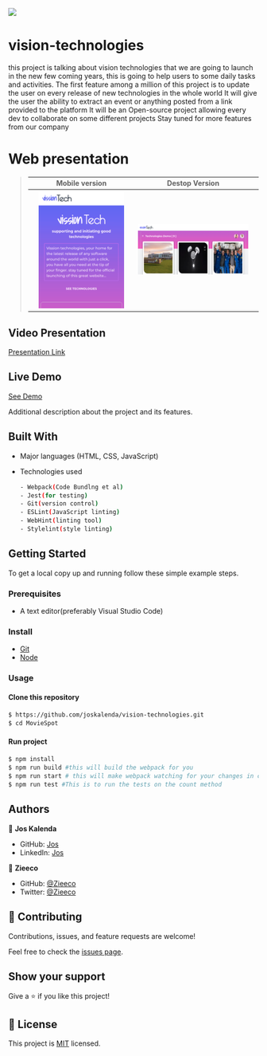 ![](https://img.shields.io/badge/MovieSpot-green)
# vision-technologies
this project is talking about vision technologies that we are going to launch in the new few coming years, this is going to help users to some daily tasks and activities.  The first feature among a million of this project is to update the user on every release of new technologies in the whole world It will give the user the ability to extract an event or anything posted from a link provided to the platform It will be an Open-source project allowing every dev to collaborate on some different projects Stay tuned for more features from our company

# Web presentation


> || Mobile version || Destop Version ||
> |-|---------|-|---------|-|
> || ![Screenshot1](/src/assets/mobile.png) || ![screen2](/src/assets/desk.png) || 

## Video Presentation
[Presentation Link](https://drive.google.com/file/d/1Nn70gnOXcwBn3ZFlYLA55FcRi8LIsM0s/view?usp=sharing)

## Live Demo

[See Demo]()


Additional description about the project and its features.

## Built With

- Major languages (HTML, CSS, JavaScript)

- Technologies used 
  
  ``` bash
  - Webpack(Code Bundlng et al)
  - Jest(for testing)
  - Git(version control)
  - ESLint(JavaScript linting)
  - WebHint(linting tool)
  - Stylelint(style linting)
  ```


## Getting Started

To get a local copy up and running follow these simple example steps.

### Prerequisites
 - A text editor(preferably Visual Studio Code)

### Install
  -  [Git](https://git-scm.com/downloads)
  -  [Node](https://nodejs.org/en/download/)
### Usage
#### Clone this repository

```bash
$ https://github.com/joskalenda/vision-technologies.git
$ cd MovieSpot
```
#### Run project

```bash
$ npm install
$ npm run build #this will build the webpack for you
$ npm run start # this will make webpack watching for your changes in code
$ npm run test #This is to run the tests on the count method
```

## Authors

👤 **Jos Kalenda**

- GitHub: [Jos](https://github.com/joskalenda)
- LinkedIn: [Jos](https://linkedin.com/in/Joskalenda)

👤 **Zieeco**

- GitHub: [@Zieeco](https://github.com/zieeco)
- Twitter: [@Zieeco](https://www.linkedin.com/in/isaac-imaobong-samuel-a4849b1b8/)

## 🤝 Contributing

Contributions, issues, and feature requests are welcome!

Feel free to check the [issues page](https://github.com/joskalenda/vision-technologies/issues).

## Show your support

Give a ⭐️ if you like this project!

## 📝 License

This project is [MIT](https://opensource.org/licenses/MIT) licensed.